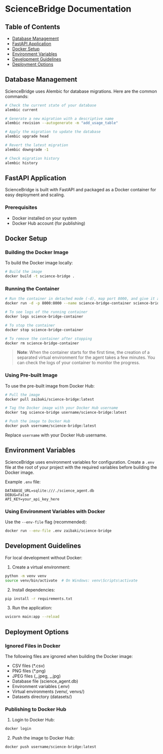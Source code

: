 # ScienceBridge Documentation

## Table of Contents

- [Database Management](#database-management)
- [FastAPI Application](#fastapi-application)
- [Docker Setup](#docker-setup)
- [Environment Variables](#environment-variables)
- [Development Guidelines](#development-guidelines)
- [Deployment Options](#deployment-options)

## Database Management

ScienceBridge uses Alembic for database migrations. Here are the common commands:

```bash
# Check the current state of your database
alembic current

# Generate a new migration with a descriptive name
alembic revision --autogenerate -m "add_usage_table"

# Apply the migration to update the database
alembic upgrade head

# Revert the latest migration
alembic downgrade -1

# Check migration history
alembic history
```

## FastAPI Application

ScienceBridge is built with FastAPI and packaged as a Docker container for easy deployment and scaling.

### Prerequisites

- Docker installed on your system
- Docker Hub account (for publishing)

## Docker Setup

### Building the Docker Image

To build the Docker image locally:

```bash
# Build the image
docker build -t science-bridge .
```

### Running the Container

```bash
# Run the container in detached mode (-d), map port 8000, and give it a name
docker run -d -p 8000:8000 --name science-bridge-container science-bridge

# To see logs of the running container
docker logs science-bridge-container

# To stop the container
docker stop science-bridge-container

# To remove the container after stopping
docker rm science-bridge-container
```

> **Note**: When the container starts for the first time, the creation of a separated virtual environment for the agent takes a few minutes. You can check the logs of your container to monitor the progress.

### Using Pre-built Image

To use the pre-built image from Docker Hub:

```bash
# Pull the image
docker pull zaibaki/science-bridge:latest

# Tag the Docker image with your Docker Hub username
docker tag science-bridge username/science-bridge:latest

# Push the image to Docker Hub
docker push username/science-bridge:latest
```

Replace `username` with your Docker Hub username.

## Environment Variables

ScienceBridge uses environment variables for configuration. Create a `.env` file at the root of your project with the required variables before building the Docker image.

Example `.env` file:

```
DATABASE_URL=sqlite:///./science_agent.db
DEBUG=False
API_KEY=your_api_key_here
```

### Using Environment Variables with Docker

Use the `--env-file` flag (recommended):

```bash
docker run --env-file .env zaibaki/science-bridge
```

## Development Guidelines

For local development without Docker:

1. Create a virtual environment:

```bash
python -m venv venv
source venv/bin/activate  # On Windows: venv\Scripts\activate
```

2. Install dependencies:

```bash
pip install -r requirements.txt
```

3. Run the application:

```bash
uvicorn main:app --reload
```

## Deployment Options

### Ignored Files in Docker

The following files are ignored when building the Docker image:

- CSV files (\*.csv)
- PNG files (\*.png)
- JPEG files (_.jpeg, _.jpg)
- Database file (science_agent.db)
- Environment variables (.env)
- Virtual environments (venv/, venvs/)
- Datasets directory (datasets/)

### Publishing to Docker Hub

1. Login to Docker Hub:

```bash
docker login
```

2. Push the image to Docker Hub:

```bash
docker push username/science-bridge:latest
```
